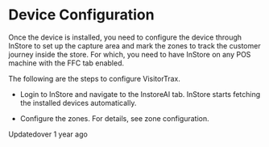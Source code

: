 # Device Configuration

Once the device is installed, you need to configure the device through InStore to set up the capture area and mark the zones to track the customer journey inside the store. For which, you need to have InStore on any POS machine with the FFC tab enabled.

The following are the steps to configure VisitorTrax.

- Login to InStore and navigate to the InstoreAI tab. InStore starts fetching the installed devices automatically.

- Configure the zones. For details, see zone configuration.

Updatedover 1 year ago